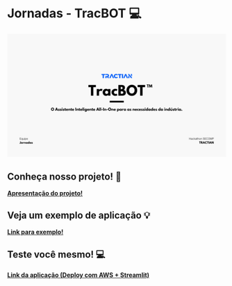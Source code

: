 # Jornadas - TracBOT 💻

<img width="1086" alt="mac-logo" src="https://github.com/ryanviana/tractian-hackathon/blob/main/Jornadas%20-%20Hackathon%20Tractian.png">

## Conheça nosso projeto! 📄

**[Apresentação do projeto!](https://www.canva.com/design/DAGU3aEBo6M/-Y8npYDt8BCnziGHy9JUZQ/view?utm_content=DAGU3aEBo6M&utm_campaign=designshare&utm_medium=link&utm_source=editor)**

## Veja um exemplo de aplicação 💡

**[Link para exemplo!](https://youtu.be/H_HAxrsfbDs)**

## Teste você mesmo! 💻

**[Link da aplicação (Deploy com AWS + Streamlit)](https://tracbot-jornadas.streamlit.app/)**
